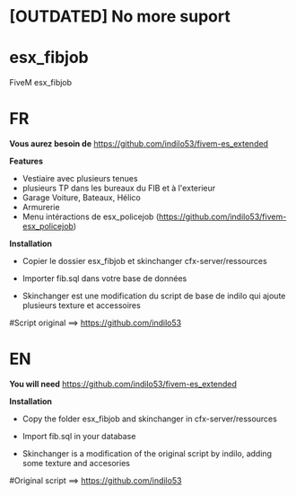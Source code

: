 # [OUTDATED] No more suport
# esx_fibjob
FiveM esx_fibjob

# FR
**Vous aurez besoin de**
https://github.com/indilo53/fivem-es_extended

**Features**
 * Vestiaire avec plusieurs tenues
 * plusieurs TP dans les bureaux du FIB et à l'exterieur
 * Garage Voiture, Bateaux, Hélico
 * Armurerie
 * Menu intéractions de esx_policejob (https://github.com/indilo53/fivem-esx_policejob)

**Installation**
 * Copier le dossier esx_fibjob et skinchanger cfx-server/ressources
 * Importer fib.sql dans votre base de données
 
 * Skinchanger est une modification du script de base de indilo qui ajoute plusieurs texture et accessoires

#Script original ==> https://github.com/indilo53

# EN
**You will need**
https://github.com/indilo53/fivem-es_extended

**Installation**
 * Copy the folder esx_fibjob and skinchanger in cfx-server/ressources
 * Import fib.sql in your database
 
 * Skinchanger is a modification of the original script by indilo, adding some texture and accesories 

#Original script ==> https://github.com/indilo53

